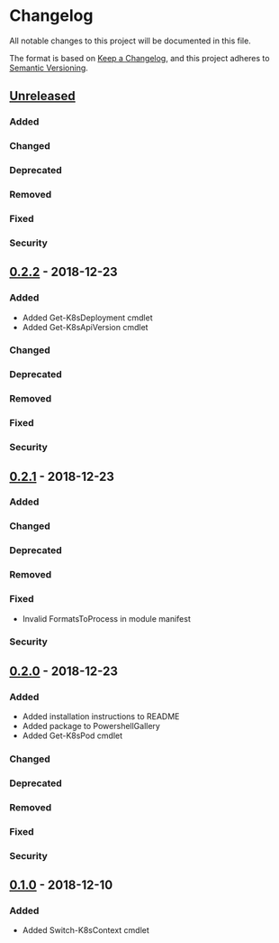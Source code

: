 # Changelog
All notable changes to this project will be documented in this file.

The format is based on [Keep a Changelog](https://keepachangelog.com/en/1.0.0/),
and this project adheres to [Semantic Versioning](https://semver.org/spec/v2.0.0.html).

## [Unreleased]
### Added

### Changed

### Deprecated

### Removed

### Fixed

### Security

## [0.2.2] - 2018-12-23
### Added
- Added Get-K8sDeployment cmdlet
- Added Get-K8sApiVersion cmdlet

### Changed

### Deprecated

### Removed

### Fixed

### Security

## [0.2.1] - 2018-12-23
### Added

### Changed

### Deprecated

### Removed

### Fixed
- Invalid FormatsToProcess in module manifest

### Security

## [0.2.0] - 2018-12-23
### Added
- Added installation instructions to README
- Added package to PowershellGallery
- Added Get-K8sPod cmdlet

### Changed

### Deprecated

### Removed

### Fixed

### Security

## [0.1.0] - 2018-12-10
### Added
- Added Switch-K8sContext cmdlet

[Unreleased]: https://gitlab.com/dwsr/powerkube/compare/0.2.2...master
[0.1.0]: https://gitlab.com/dwsr/powerkube/tree/0.1.0
[0.2.0]: https://gitlab.com/dwsr/powerkube/tree/0.2.0
[0.2.1]: https://gitlab.com/dwsr/powerkube/tree/0.2.1
[0.2.2]: https://gitlab.com/dwsr/powerkube/tree/0.2.2